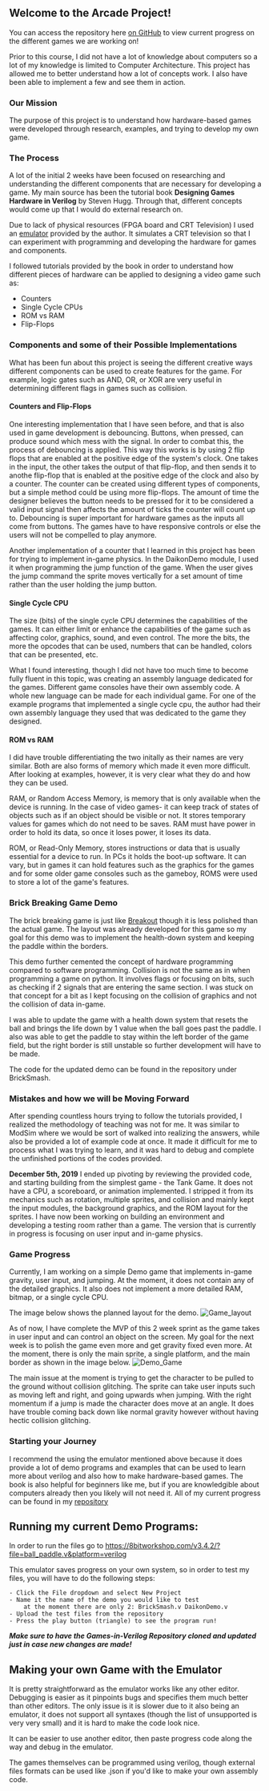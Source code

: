 ## Welcome to the Arcade Project!

You can access the repository here [on GitHub](https://github.com/Kristtiya/Games-in-Verilog) to view current progress on the different games we are working on!

Prior to this course, I did not have a lot of knowledge about computers so a lot of my knowledge is limited to Computer Architecture. This project has allowed me to better understand how a lot of concepts work. I also have been able to implement a few and see them in action.

### Our Mission
The purpose of this project is to understand how hardware-based games were developed through research, examples, and trying to develop my own game.

### The Process
A lot of the initial 2 weeks have been focused on researching and understanding the different components that are necessary for developing a game. My main source has been the tutorial book **Designing Games Hardware in Verilog** by Steven Hugg. Through that, different concepts would come up that I would do external research on.

Due to lack of physical resources (FPGA board and CRT Television) I used an [emulator](https://8bitworkshop.com/v3.4.2/?file=clock_divider.v&platform=verilog) provided by the author. It simulates a CRT television so that I can experiment with programming and developing the hardware for games and components.

I followed tutorials provided by the book in order to understand how different pieces of hardware can be applied to designing a video game such as:
  * Counters
  * Single Cycle CPUs
  * ROM vs RAM
  * Flip-Flops

### Components and some of their Possible Implementations
What has been fun about this project is seeing the different creative ways different components can be used to create features for the game. For example, logic gates such as AND, OR, or XOR are very useful in determining different flags in games such as collision. 

#### Counters and Flip-Flops
One interesting implementation that I have seen before, and that is also used in game development is debouncing. Buttons, when pressed, can produce sound which mess with the signal. In order to combat this, the process of debouncing is applied. 
This way this works is by using 2 flip flops that are enabled at the positive edge of the system's clock. One takes in the input, the other takes the output of that flip-flop, and then sends it to anothe flip-flop that is enabled at the positive edge of the clock and also by a counter. The counter can be created using different types of components, but a simple method could be using more flip-flops. The amount of time the designer believes the button needs to be pressed for it to be considered a valid input signal then affects the amount of ticks the counter will count up to. Debouncing is super important for hardware games as the inputs all come from buttons. The games have to have responsive controls or else the users will not be compelled to play anymore.

Another implementation of a counter that I learned in this project has been for trying to implement in-game physics. In the DaikonDemo module, I used it when programming the jump function of the game. When the user gives the jump command the sprite moves vertically for a set amount of time rather than the user holding the jump button.

#### Single Cycle CPU
The size (bits) of the single cycle CPU determines the capabilities of the games. It can either limit or enhance the capabilities of the game such as affecting color, graphics, sound, and even control. The more the bits, the more the opcodes that can be used, numbers that can be handled, colors that can be presented, etc. 

What I found interesting, though I did not have too much time to become fully fluent in this topic, was creating an assembly language dedicated for the games. Different game consoles have their own assembly code. A whole new language can be made for each individual game. For one of the example programs that implemented a single cycle cpu, the author had their own assembly language they used that was dedicated to the game they designed.

#### ROM vs RAM
I did have trouble differentiating the two initally as their names are very similar. Both are also forms of memory which made it even more difficult. After looking at examples, however, it is very clear what they do and how they can be used.

RAM, or Random Access Memory, is memory that is only available when the device is running. In the case of video games- it can keep track of states of objects such as if an object should be visible or not. It stores temporary values for games which do not need to be saves. RAM must have power in order to hold its data, so once it loses power, it loses its data.

ROM, or Read-Only Memory, stores instructions or data that is usually essential for a device to run. In PCs it holds the boot-up software. It can vary, but in games it can hold features such as the graphics for the games and for some older game consoles such as the gameboy, ROMS were used to store a lot of the game's features.

### Brick Breaking Game Demo
The brick breaking game is just like [Breakout](https://en.wikipedia.org/wiki/Breakout_(video_game)) though it is less polished than the actual game. The layout was already developed for this game so my goal for this demo was to implement the health-down system and keeping the paddle within the borders.

This demo further cemented the concept of hardware programming compared to software programming. Collision is not the same as in when programming a game on python. It involves flags or focusing on bits, such as checking if 2 signals that are entering the same section. I was stuck on that concept for a bit as I kept focusing on the collision of graphics and not the collision of data in-game.

I was able to update the game with a health down system that resets the ball and brings the life down by 1 value when the ball goes past the paddle. I also was able to get the paddle to stay within the left border of the game field, but the right border is still unstable so further development will have to be made. 

The code for the updated demo can be found in the repository under BrickSmash. 
### Mistakes and how we will be Moving Forward
After spending countless hours trying to follow the tutorials provided, I realized the methodology of teaching was not for me. It was similar to ModSim where we would be sort of walked into realizing the answers, while also be provided a lot of example code at once. It made it difficult for me to process what I was trying to learn, and it was hard to debug and complete the unfinished portions of the codes provided. 

**December 5th, 2019**
I ended up pivoting by reviewing the provided code, and starting building from the simplest game - the Tank Game. It does not have a CPU, a scoreboard, or animation implemented. I stripped it from its mechanics such as rotation, multiple sprites, and collision and mainly kept the input modules, the background graphics, and the ROM layout for the sprites. I have now been working on building an environment and developing a testing room rather than a game. The version that is currently in progress is focusing on user input and in-game physics.

### Game Progress
Currently, I am working on a simple Demo game that implements in-game gravity, user input, and jumping. At the moment, it does not contain any of the detailed graphics. It also does not implement a more detailed RAM, bitmap, or a single cycle CPU. 

The image below shows the planned layout for the demo.
![Game_layout](https://github.com/Kristtiya/ArcadeProject/blob/master/Screenshot%20from%202019-12-04%2016-44-29.png "Game Layout")

As of now, I have complete the MVP of this 2 week sprint as the game takes in user input and can control an object on the screen. My goal for the next week is to polish the game even more and get gravity fixed even more.
At the moment, there is only the main sprite, a single platform, and the main border as shown in the image below.
![Demo_Game](https://github.com/Kristtiya/ArcadeProject/blob/master/demo.png "Version 1 of Daikon Demo")

The main issue at the moment is trying to get the character to be pulled to the ground without collision glitching. The sprite can take user inputs such as moving left and right, and going upwards when jumping. With the right momentum if a jump is made the character does move at an angle. It does have trouble coming back down like normal gravity however without having hectic collision glitching.

### Starting your Journey
I recommend the using the emulator mentioned above because it does provide a lot of demo programs and examples that can be used to learn more about verilog and also how to make hardware-based games. The book is also helpful for beginners like me, but if you are knowledgible about computers already then you likely will not need it.
All of my current progress can be found in my [repository](https://github.com/Kristtiya/Games-in-Verilog)

## Running my current Demo Programs:
In order to run the files go to https://8bitworkshop.com/v3.4.2/?file=ball_paddle.v&platform=verilog

This emulator saves progress on your own system, so in order to test my files, you will have to do the following steps:

    - Click the File dropdown and select New Project
    - Name it the name of the demo you would like to test
        at the moment there are only 2: BrickSmash.v DaikonDemo.v
    - Upload the test files from the repository
    - Press the play button (triangle) to see the program run!

***Make sure to have the Games-in-Verilog Repository cloned and updated just in case new changes are made!***

## Making your own Game with the Emulator

It is pretty straightforward as the emulator works like any other editor. Debugging is easier as it pinpoints bugs and specifies them much better than other editors. The only issue is it is slower due to it also being an emulator, it does not support all syntaxes (though the list of unsupported is very very small) and it is hard to make the code look nice.

It can be easier to use another editor, then paste progress code along the way and debug in the emulator.

The games themselves can be programmed using verilog, though external files formats can be used like .json if you'd like to make your own assembly code.
